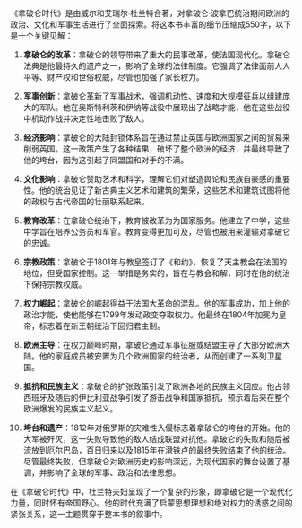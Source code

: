 《拿破仑时代》是由威尔和艾瑞尔·杜兰特合著，对拿破仑·波拿巴统治期间欧洲的政治、文化和军事生活进行了全面探索。将这本书丰富的细节压缩成550字，以下是十个关键见解：

1. **拿破仑的改革**：拿破仑的领导带来了重大的民事改革，使法国现代化。拿破仑法典是他最持久的遗产之一，影响了全球的法律制度。它强调了法律面前人人平等、财产权和世俗权威，尽管也加强了家长权力。

2. **军事创新**：拿破仑革新了军事战术，强调机动性、速度和大规模征兵以组建庞大的军队。他在奥斯特利茨和伊纳等战役中展现出了战略才能，他在这些战役中机动作战并决定性地击败了敌人。

3. **经济影响**：拿破仑的大陆封锁体系旨在通过禁止英国与欧洲国家之间的贸易来削弱英国。这一政策产生了各种结果，破坏了整个欧洲的经济，并最终导致了他的垮台，因为这引起了同盟国和对手的不满。

4. **文化影响**：拿破仑赞助艺术和科学，理解它们对塑造舆论和民族自豪感的重要性。他的统治见证了新古典主义艺术和建筑的繁荣，这些艺术和建筑试图将他的政权与古代帝国的壮丽联系起来。

5. **教育改革**：在拿破仑统治下，教育被改革为为国家服务。他建立了中学，这些中学旨在培养公务员和军官。教育变得更加可及，尽管也被用来灌输对拿破仑的忠诚。

6. **宗教政策**：拿破仑于1801年与教皇签订了《和约》，恢复了天主教会在法国的地位，但受国家控制。这一举措是务实的，旨在与教会和解，同时在他的统治下保持宗教权威。

7. **权力崛起**：拿破仑的崛起得益于法国大革命的混乱。他的军事成功，加上他的政治才能，使他能够在1799年发动政变夺取权力。他最终在1804年加冕为皇帝，标志着在新王朝统治下回归君主制。

8. **欧洲主导**：在权力巅峰时期，拿破仑通过军事征服或结盟主导了大部分欧洲大陆。他的家庭成员被安置为几个欧洲国家的统治者，从而创建了一系列卫星国。

9. **抵抗和民族主义**：拿破仑的扩张政策引发了欧洲各地的民族主义回应。他占领西班牙及随后的伊比利亚战争引发了游击战争和国家抵抗，预示着后来在整个欧洲爆发的民族主义起义。

10. **垮台和遗产**：1812年对俄罗斯的灾难性入侵标志着拿破仑的垮台的开始。他的大军被歼灭，这一失败导致他的敌人结成联盟对抗他。拿破仑的失败和随后被流放到厄尔巴岛，百日归来以及1815年在滑铁卢的最终失败结束了他的统治。尽管最终失败，但拿破仑对欧洲历史的影响深远，为现代国家的舞台设置了基调，并影响了全球的军事、政治和法律思想。

在《拿破仑时代》中，杜兰特夫妇呈现了一个复杂的形象，即拿破仑是一个现代化力量，同时怀有帝国野心。他的时代充满了启蒙思想理想和绝对权力的诱惑之间的紧张关系，这一主题贯穿于整本书的叙事中。